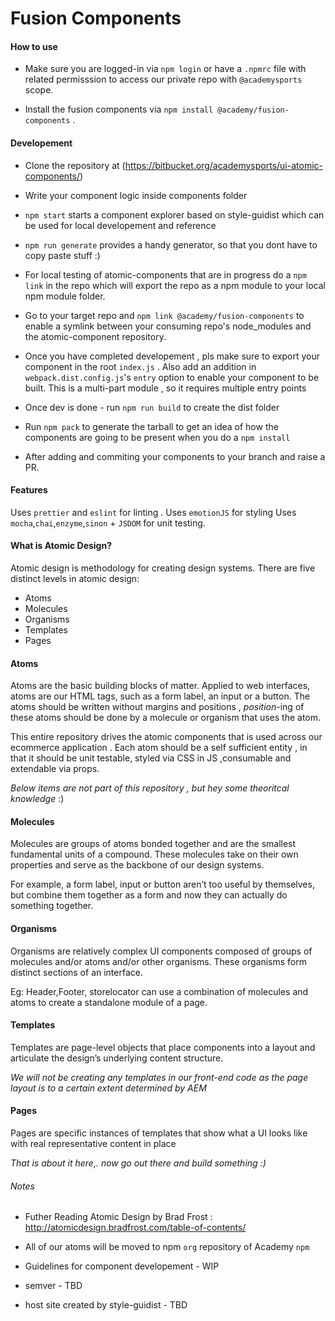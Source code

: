 # Fusion Components

#### How to use

* Make sure you are logged-in via `npm login` or have a `.npmrc` file with related permisssion to access our private repo with `@academysports` scope.

* Install the fusion components via `npm install @academy/fusion-components` .

#### Developement

* Clone the repository at (https://bitbucket.org/academysports/ui-atomic-components/)

* Write your component logic inside components folder

* `npm start` starts a component explorer based on style-guidist which can be used for local developement and reference

* `npm run generate` provides a handy generator, so that you dont have to copy paste stuff :)

* For local testing of atomic-components that are in progress do a `npm link` in the repo which will export the repo as a npm module to your local npm module folder. 

* Go to your target repo and `npm link @academy/fusion-components` to enable a symlink between your consuming repo's node_modules and the atomic-component repository.

* Once you have completed developement , pls make sure to export your component in the root `index.js` . Also add an addition in `webpack.dist.config.js`'s `entry` option to enable your component to be built. This is a multi-part module , so it requires multiple entry points

* Once dev is done - run `npm run build` to create the dist folder 

* Run `npm pack` to generate the tarball to get an idea of how the components are going to be present when you do a `npm install`

* After adding and commiting your components to your branch and raise a PR.


#### Features

Uses `prettier` and `eslint` for linting .
Uses `emotionJS` for styling
Uses `mocha`,`chai`,`enzyme`,`sinon` + `JSDOM` for unit testing.

#### What is Atomic Design?

Atomic design is methodology for creating design systems. There are five distinct levels in atomic design:

* Atoms
* Molecules
* Organisms
* Templates
* Pages

#### Atoms

Atoms are the basic building blocks of matter. Applied to web interfaces, atoms are our HTML tags, such as a form label, an input or a button.
The atoms should be written without margins and positions , _position_-ing of these atoms should be done by a molecule or organism that uses the atom.

This entire repository drives the atomic components that is used across our ecommerce application .
Each atom should be a self sufficient entity , in that it should be unit testable, styled via CSS in JS ,consumable and extendable via props.

_Below items are not part of this repository , but hey some theoritcal knowledge_ :)

#### Molecules

Molecules are groups of atoms bonded together and are the smallest fundamental units of a compound. These molecules take on their own properties and serve as the backbone of our design systems.

For example, a form label, input or button aren’t too useful by themselves, but combine them together as a form and now they can actually do something together.

#### Organisms

Organisms are relatively complex UI components composed of groups of molecules and/or atoms and/or other organisms. These organisms form distinct sections of an interface.

Eg: Header,Footer, storelocator can use a combination of molecules and atoms to create a standalone module of a page.

#### Templates

Templates are page-level objects that place components into a layout and articulate the design’s underlying content structure.

_We will not be creating any templates in our front-end code as the page layout is to a certain extent determined by AEM_

#### Pages

Pages are specific instances of templates that show what a UI looks like with real representative content in place

_That is about it here,. now go out there and build something :)_

###### Notes

* Futher Reading Atomic Design by Brad Frost : http://atomicdesign.bradfrost.com/table-of-contents/

* All of our atoms will be moved to npm `org` repository of Academy `npm`

* Guidelines for component developement - WIP

* semver - TBD

* host site created by style-guidist - TBD
